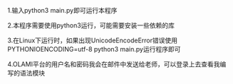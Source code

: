 1.输入python3 main.py即可运行本程序

2.本程序需要使用python3运行，可能需要安装一些依赖的库

3.在Linux下运行时，如果出现UnicodeEncodeError错误使用PYTHONIOENCODING=utf-8 python3 main.py运行程序即可

4.OLAMI平台的用户名和密码我会在邮件中发送给老师，可以登录上去查看我编写的语法模块
